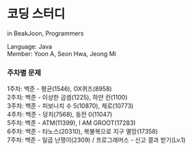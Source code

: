 # 코딩 스터디
in BeakJoon, Programmers  
  
Language: Java  
Member: Yoon A, Seon Hwa, Jeong Mi  
  
### 주차별 문제
1주차: 백준 - 평균(1546), OX퀴즈(8958)  
2주차: 백준 - 이상한 곱셈(1225), 하얀 칸(1100)  
3주차: 백준 - 피보나치 수 5(10870), 제로(10773)  
4주차: 백준 - 덩치(7568), 동전 0(11047)  
5주차: 백준 - ATM(11399), I AM GROOT(17283)  
6주차: 백준 - 타노스(20310), 복불복으로 지구 멸망(17358)  
7주차: 백준 - 일곱 난쟁이(2309) / 프로그래머스 - 신고 결과 받기(Lv.1)  